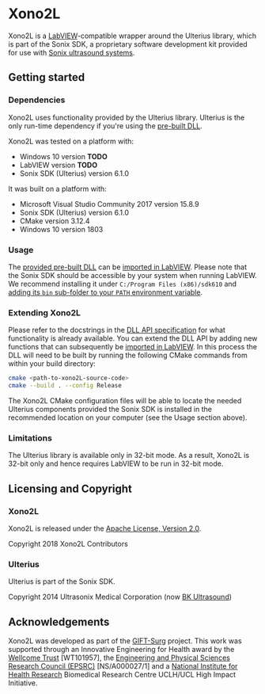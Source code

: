 # Xono2L

Xono2L is a [LabVIEW][labview]-compatible wrapper around the Ulterius library, which is part of
the Sonix SDK, a proprietary software development kit provided for use with
[Sonix ultrasound systems][sonix].

[labview]: https://www.ni.com/labview
[sonix]: https://www.bkmedical.com/


## Getting started

### Dependencies

Xono2L uses functionality provided by the Ulterius library.
Ulterius is the only run-time dependency if you're using the [pre-built DLL][xono2L-dll].

Xono2L was tested on a platform with:

- Windows 10 version **TODO**
- LabVIEW version **TODO**
- Sonix SDK (Ulterius) version 6.1.0

It was built on a platform with:

- Microsoft Visual Studio Community 2017 version 15.8.9
- Sonix SDK (Ulterius) version 6.1.0
- CMake version 3.12.4
- Windows 10 version 1803

### Usage

The [provided pre-built DLL][xono2L-dll] can be [imported in LabVIEW][labview-howto].
Please note that the Sonix SDK should be accessible by your system when running LabVIEW.
We recommend installing it under `C:/Program Files (x86)/sdk610` and [adding its `bin`
sub-folder to your `PATH` environment variable][win-env].

[xono2L-dll]: ./lib/xono2L.dll
[labview-howto]: ./doc/labview.md
[win-env]: https://docs.microsoft.com/en-us/windows/desktop/procthread/environment-variables

### Extending Xono2L

Please refer to the docstrings in the [DLL API specification][xono2L-api] for what functionality is already
available.
You can extend the DLL API by adding new functions that can subsequently be
[imported in LabVIEW][labview-howto].
In this process the DLL will need to be built by running the following CMake commands from within your
build directory:

```bash
cmake <path-to-xono2L-source-code>
cmake --build . --config Release
```

The Xono2L CMake configuration files will be able to locate the needed Ulterius components
provided the Sonix SDK is installed in the recommended location on your computer (see the Usage
section above).

[xono2L-api]: ./api/xono2L.h
[xono2L-howto]: ./doc/build.md

### Limitations

The Ulterius library is available only in 32-bit mode.
As a result, Xono2L is 32-bit only and hence requires LabVIEW to be run in 32-bit mode.


## Licensing and Copyright

### Xono2L

Xono2L is released under the [Apache License, Version 2.0][license].

Copyright 2018 Xono2L Contributors

[license]: ./LICENSE

### Ulterius

Ulterius is part of the Sonix SDK.

Copyright 2014 Ultrasonix Medical Corporation (now [BK Ultrasound][sonix])


## Acknowledgements

Xono2L was developed as part of the [GIFT-Surg][gift-surg] project.
This work was supported through an Innovative Engineering for Health award by the [Wellcome Trust][wt] [WT101957], the
[Engineering and Physical Sciences Research Council (EPSRC)][epsrc] [NS/A000027/1] and a [National Institute for Health
Research][nihr] Biomedical Research Centre UCLH/UCL High Impact Initiative.

[gift-surg]: http://www.gift-surg.ac.uk
[wt]: https://wellcome.ac.uk/
[epsrc]: https://epsrc.ukri.org/
[nihr]: https://www.nihr.ac.uk/
